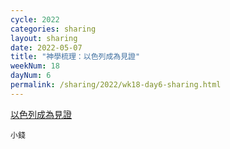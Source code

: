 ```yaml
---
cycle: 2022
categories: sharing
layout: sharing
date: 2022-05-07
title: "神學梳理：以色列成為見證"
weekNum: 18
dayNum: 6
permalink: /sharing/2022/wk18-day6-sharing.html
---
```


[以色列成為見證](https://eccseattle.github.io/media/sharing/2022/wk018/2022-05-07-bin.m4a)

`小錢`
